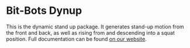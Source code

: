 Bit-Bots Dynup
==============

This is the dynamic stand up package. 
It generates stand-up motion from the front and back, as well as rising from and descending into a squat position. 
Full documentation can be found [on our website](http://doku.bit-bots.de/package/bitbots_dynup/latest/).
